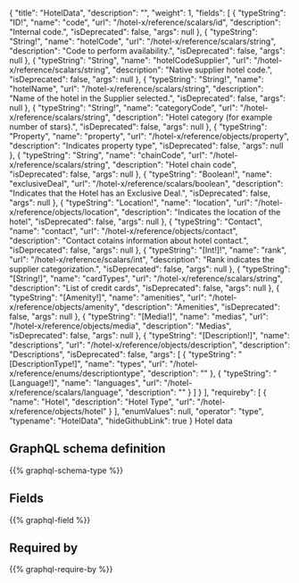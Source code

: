{
  "title": "HotelData",
  "description": "",
  "weight": 1,
  "fields": [
    {
      "typeString": "ID!",
      "name": "code",
      "url": "/hotel-x/reference/scalars/id",
      "description": "Internal code.",
      "isDeprecated": false,
      "args": null
    },
    {
      "typeString": "String!",
      "name": "hotelCode",
      "url": "/hotel-x/reference/scalars/string",
      "description": "Code to perform availability.",
      "isDeprecated": false,
      "args": null
    },
    {
      "typeString": "String",
      "name": "hotelCodeSupplier",
      "url": "/hotel-x/reference/scalars/string",
      "description": "Native supplier hotel code.",
      "isDeprecated": false,
      "args": null
    },
    {
      "typeString": "String!",
      "name": "hotelName",
      "url": "/hotel-x/reference/scalars/string",
      "description": "Name of the hotel in the Supplier selected.",
      "isDeprecated": false,
      "args": null
    },
    {
      "typeString": "String!",
      "name": "categoryCode",
      "url": "/hotel-x/reference/scalars/string",
      "description": "Hotel category (for example number of stars).",
      "isDeprecated": false,
      "args": null
    },
    {
      "typeString": "Property",
      "name": "property",
      "url": "/hotel-x/reference/objects/property",
      "description": "Indicates property type",
      "isDeprecated": false,
      "args": null
    },
    {
      "typeString": "String",
      "name": "chainCode",
      "url": "/hotel-x/reference/scalars/string",
      "description": "Hotel chain code",
      "isDeprecated": false,
      "args": null
    },
    {
      "typeString": "Boolean!",
      "name": "exclusiveDeal",
      "url": "/hotel-x/reference/scalars/boolean",
      "description": "Indicates that the Hotel has an Exclusive Deal.",
      "isDeprecated": false,
      "args": null
    },
    {
      "typeString": "Location!",
      "name": "location",
      "url": "/hotel-x/reference/objects/location",
      "description": "Indicates the location of the hotel",
      "isDeprecated": false,
      "args": null
    },
    {
      "typeString": "Contact",
      "name": "contact",
      "url": "/hotel-x/reference/objects/contact",
      "description": "Contact cotains information about hotel contact.",
      "isDeprecated": false,
      "args": null
    },
    {
      "typeString": "[Int!]!",
      "name": "rank",
      "url": "/hotel-x/reference/scalars/int",
      "description": "Rank indicates the supplier categorization.",
      "isDeprecated": false,
      "args": null
    },
    {
      "typeString": "[String!]",
      "name": "cardTypes",
      "url": "/hotel-x/reference/scalars/string",
      "description": "List of credit cards",
      "isDeprecated": false,
      "args": null
    },
    {
      "typeString": "[Amenity!]",
      "name": "amenities",
      "url": "/hotel-x/reference/objects/amenity",
      "description": "Amenities",
      "isDeprecated": false,
      "args": null
    },
    {
      "typeString": "[Media!]",
      "name": "medias",
      "url": "/hotel-x/reference/objects/media",
      "description": "Medias",
      "isDeprecated": false,
      "args": null
    },
    {
      "typeString": "[Description!]",
      "name": "descriptions",
      "url": "/hotel-x/reference/objects/description",
      "description": "Descriptions",
      "isDeprecated": false,
      "args": [
        {
          "typeString": "[DescriptionType!]",
          "name": "types",
          "url": "/hotel-x/reference/enums/descriptiontype",
          "description": ""
        },
        {
          "typeString": "[Language!]",
          "name": "languages",
          "url": "/hotel-x/reference/scalars/language",
          "description": ""
        }
      ]
    }
  ],
  "requireby": [
    {
      "name": "Hotel",
      "description": "Hotel Type",
      "url": "/hotel-x/reference/objects/hotel"
    }
  ],
  "enumValues": null,
  "operator": "type",
  "typename": "HotelData",
  "hideGithubLink": true
}
Hotel data
## GraphQL schema definition

{{% graphql-schema-type %}}

## Fields

{{% graphql-field %}}

## Required by

{{% graphql-require-by %}}

